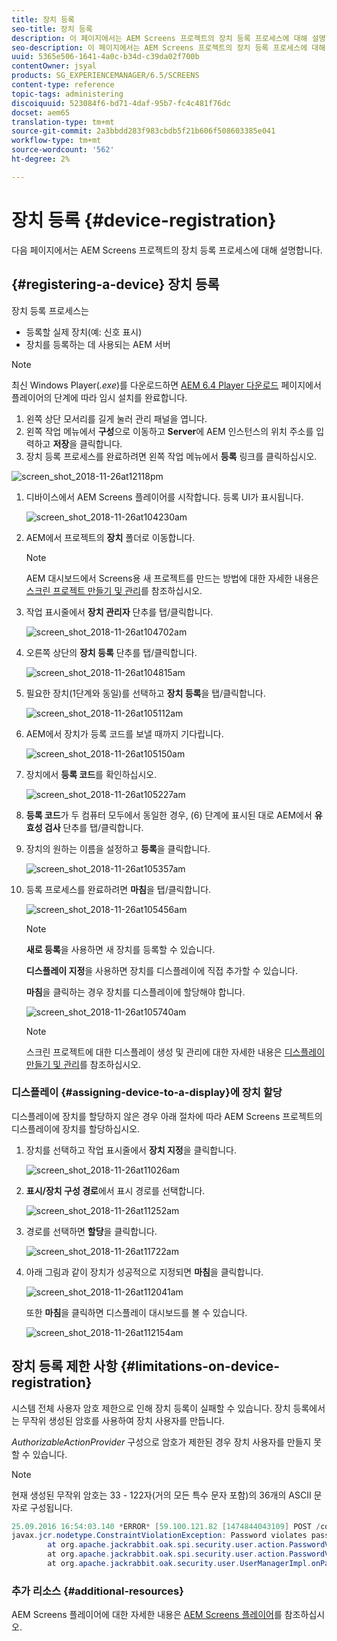 ```yaml
---
title: 장치 등록
seo-title: 장치 등록
description: 이 페이지에서는 AEM Screens 프로젝트의 장치 등록 프로세스에 대해 설명합니다.
seo-description: 이 페이지에서는 AEM Screens 프로젝트의 장치 등록 프로세스에 대해 설명합니다.
uuid: 5365e506-1641-4a0c-b34d-c39da02f700b
contentOwner: jsyal
products: SG_EXPERIENCEMANAGER/6.5/SCREENS
content-type: reference
topic-tags: administering
discoiquuid: 523084f6-bd71-4daf-95b7-fc4c481f76dc
docset: aem65
translation-type: tm+mt
source-git-commit: 2a3bbdd283f983cbdb5f21b606f508603385e041
workflow-type: tm+mt
source-wordcount: '562'
ht-degree: 2%

---
```



# 장치 등록 {#device-registration}

다음 페이지에서는 AEM Screens 프로젝트의 장치 등록 프로세스에 대해 설명합니다.

## {#registering-a-device} 장치 등록

장치 등록 프로세스는

* 등록할 실제 장치(예: 신호 표시)
* 장치를 등록하는 데 사용되는 AEM 서버

>[!NOTE]
>
>최신 Windows Player(*.exe*)를 다운로드하면 [AEM 6.4 Player 다운로드](https://download.macromedia.com/screens/) 페이지에서 플레이어의 단계에 따라 임시 설치를 완료합니다.
>
>1. 왼쪽 상단 모서리를 길게 눌러 관리 패널을 엽니다.
>1. 왼쪽 작업 메뉴에서 **구성**&#x200B;으로 이동하고 **Server**&#x200B;에 AEM 인스턴스의 위치 주소를 입력하고 **저장**&#x200B;을 클릭합니다.
>1. 장치 등록 프로세스를 완료하려면 왼쪽 작업 메뉴에서 **등록** 링크를 클릭하십시오.

>



![screen_shot_2018-11-26at12118pm](assets/screen_shot_2018-11-26at12118pm.png)

1. 디바이스에서 AEM Screens 플레이어를 시작합니다. 등록 UI가 표시됩니다.

   ![screen_shot_2018-11-26at104230am](assets/screen_shot_2018-11-26at104230am.png)

1. AEM에서 프로젝트의 **장치** 폴더로 이동합니다.

   >[!NOTE]
   >
   >AEM 대시보드에서 Screens용 새 프로젝트를 만드는 방법에 대한 자세한 내용은 [스크린 프로젝트 만들기 및 관리](creating-a-screens-project.md)를 참조하십시오.

1. 작업 표시줄에서 **장치 관리자** 단추를 탭/클릭합니다.

   ![screen_shot_2018-11-26at104702am](assets/screen_shot_2018-11-26at104702am.png)

1. 오른쪽 상단의 **장치 등록** 단추를 탭/클릭합니다.

   ![screen_shot_2018-11-26at104815am](assets/screen_shot_2018-11-26at104815am.png)

1. 필요한 장치(1단계와 동일)를 선택하고 **장치 등록**&#x200B;을 탭/클릭합니다.

   ![screen_shot_2018-11-26at105112am](assets/screen_shot_2018-11-26at105112am.png)

1. AEM에서 장치가 등록 코드를 보낼 때까지 기다립니다.

   ![screen_shot_2018-11-26at105150am](assets/screen_shot_2018-11-26at105150am.png)

1. 장치에서 **등록 코드**&#x200B;를 확인하십시오.

   ![screen_shot_2018-11-26at105227am](assets/screen_shot_2018-11-26at105227am.png)

1. **등록 코드**&#x200B;가 두 컴퓨터 모두에서 동일한 경우, (6) 단계에 표시된 대로 AEM에서 **유효성 검사** 단추를 탭/클릭합니다.
1. 장치의 원하는 이름을 설정하고 **등록**&#x200B;을 클릭합니다.

   ![screen_shot_2018-11-26at105357am](assets/screen_shot_2018-11-26at105357am.png)

1. 등록 프로세스를 완료하려면 **마침**&#x200B;을 탭/클릭합니다.

   ![screen_shot_2018-11-26at105456am](assets/screen_shot_2018-11-26at105456am.png)

   >[!NOTE]
   >
   >**새로 등록**&#x200B;을 사용하면 새 장치를 등록할 수 있습니다.
   >
   >**디스플레이 지정**&#x200B;을 사용하면 장치를 디스플레이에 직접 추가할 수 있습니다.

   **마침**&#x200B;을 클릭하는 경우 장치를 디스플레이에 할당해야 합니다.

   ![screen_shot_2018-11-26at105740am](assets/screen_shot_2018-11-26at105740am.png)

   >[!NOTE]
   >
   >스크린 프로젝트에 대한 디스플레이 생성 및 관리에 대한 자세한 내용은 [디스플레이 만들기 및 관리](managing-displays.md)를 참조하십시오.

### 디스플레이 {#assigning-device-to-a-display}에 장치 할당

디스플레이에 장치를 할당하지 않은 경우 아래 절차에 따라 AEM Screens 프로젝트의 디스플레이에 장치를 할당하십시오.

1. 장치를 선택하고 작업 표시줄에서 **장치 지정**&#x200B;을 클릭합니다.

   ![screen_shot_2018-11-26at11026am](assets/screen_shot_2018-11-26at111026am.png)

1. **표시/장치 구성 경로**&#x200B;에서 표시 경로를 선택합니다.

   ![screen_shot_2018-11-26at11252am](assets/screen_shot_2018-11-26at111252am.png)

1. 경로를 선택하면 **할당**&#x200B;을 클릭합니다.

   ![screen_shot_2018-11-26at11722am](assets/screen_shot_2018-11-26at111722am.png)

1. 아래 그림과 같이 장치가 성공적으로 지정되면 **마침**&#x200B;을 클릭합니다.

   ![screen_shot_2018-11-26at112041am](assets/screen_shot_2018-11-26at112041am.png)

   또한 **마침**&#x200B;을 클릭하면 디스플레이 대시보드를 볼 수 있습니다.

   ![screen_shot_2018-11-26at112154am](assets/screen_shot_2018-11-26at112154am.png)

## 장치 등록 제한 사항 {#limitations-on-device-registration}

시스템 전체 사용자 암호 제한으로 인해 장치 등록이 실패할 수 있습니다. 장치 등록에서는 무작위 생성된 암호를 사용하여 장치 사용자를 만듭니다.

*AuthorizableActionProvider* 구성으로 암호가 제한된 경우 장치 사용자를 만들지 못할 수 있습니다.

>[!NOTE]
>
>현재 생성된 무작위 암호는 33 - 122자(거의 모든 특수 문자 포함)의 36개의 ASCII 문자로 구성됩니다.

```java
25.09.2016 16:54:03.140 *ERROR* [59.100.121.82 [1474844043109] POST /content/screens/svc/registration HTTP/1.1] com.adobe.cq.screens.device.registration.impl.RegistrationServlet Error during device registration
javax.jcr.nodetype.ConstraintViolationException: Password violates password constraint (^(?=.*\d).{7,9}$).
        at org.apache.jackrabbit.oak.spi.security.user.action.PasswordValidationAction.validatePassword(PasswordValidationAction.java:105)
        at org.apache.jackrabbit.oak.spi.security.user.action.PasswordValidationAction.onPasswordChange(PasswordValidationAction.java:76)
        at org.apache.jackrabbit.oak.security.user.UserManagerImpl.onPasswordChange(UserManagerImpl.java:308)
```

### 추가 리소스 {#additional-resources}

AEM Screens 플레이어에 대한 자세한 내용은 [AEM Screens 플레이어](working-with-screens-player.md)를 참조하십시오.
